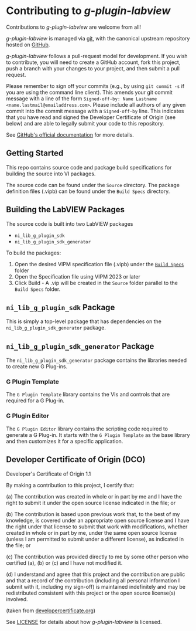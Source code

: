 # Contributing to *g-plugin-labview*

Contributions to *g-plugin-labview* are welcome from all!

*g-plugin-labview* is managed via [git](https://git-scm.com), with the canonical upstream
repository hosted on [GitHub](https://github.com/ni/g-plugin-labview/).

*g-plugin-labview* follows a pull-request model for development.  If you wish to
contribute, you will need to create a GitHub account, fork this project, push a
branch with your changes to your project, and then submit a pull request.

Please remember to sign off your commits (e.g., by using `git commit -s` if you
are using the command line client). This amends your git commit message with a line
of the form `Signed-off-by: Name Lastname <name.lastmail@emailaddress.com>`. Please
include all authors of any given commit into the commit message with a
`Signed-off-by` line. This indicates that you have read and signed the Developer
Certificate of Origin (see below) and are able to legally submit your code to
this repository.

See [GitHub's official documentation](https://help.github.com/articles/using-pull-requests/) for more details.

## Getting Started

This repo contains source code and package build specifications for building the source into VI packages.

The source code can be found under the `Source` directory. The package definition files (.vipb) can be found under the `Build Specs` directory.

## Building the LabVIEW Packages

The source code is built into two LabVIEW packages

* `ni_lib_g_plugin_sdk`
* `ni_lib_g_plugin_sdk_generator`

To build the packages:

1. Open the desired VIPM specification file (.vipb) under the [`Build Specs`](https://github.com/ni/g-plugin-labview/tree/main/Source/Build%20Specs) folder
2. Open the Specification file using VIPM 2023 or later
3. Click Build - A .vip will be created in the `Source` folder parallel to the `Build Specs` folder.

## `ni_lib_g_plugin_sdk` Package

This is simply a top-level package that has dependencies on the `ni_lib_g_plugin_sdk_generator` package.

## `ni_lib_g_plugin_sdk_generator` Package

The `ni_lib_g_plugin_sdk_generator` package contains the libraries needed to create new G Plug-ins.

### G Plugin Template

The `G Plugin Template` library contains the VIs and controls that are required for a G Plug-in.

### G Plugin Editor

The `G Plugin Editor` library contains the scripting code required to generate a G Plug-in. It starts with the `G Plugin Template` as the base library and then customizes it for a specific application.

## Developer Certificate of Origin (DCO)

   Developer's Certificate of Origin 1.1

   By making a contribution to this project, I certify that:

   (a) The contribution was created in whole or in part by me and I
       have the right to submit it under the open source license
       indicated in the file; or

   (b) The contribution is based upon previous work that, to the best
       of my knowledge, is covered under an appropriate open source
       license and I have the right under that license to submit that
       work with modifications, whether created in whole or in part
       by me, under the same open source license (unless I am
       permitted to submit under a different license), as indicated
       in the file; or

   (c) The contribution was provided directly to me by some other
       person who certified (a), (b) or (c) and I have not modified
       it.

   (d) I understand and agree that this project and the contribution
       are public and that a record of the contribution (including all
       personal information I submit with it, including my sign-off) is
       maintained indefinitely and may be redistributed consistent with
       this project or the open source license(s) involved.

(taken from [developercertificate.org](https://developercertificate.org/))

See [LICENSE](https://github.com/ni/g-plugin-labview/blob/main/LICENSE)
for details about how *g-plugin-labview* is licensed.

